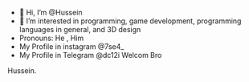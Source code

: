 - 👋 Hi, I’m @Hussein
- 👀 I’m interested in programming, game development, programming languages ​​in general, and 3D design
-  Pronouns: He , Him
-  My Profile in instagram @7se4_
-  My Profile in Telegram @dc12i
Welcom Bro

Hussein.








